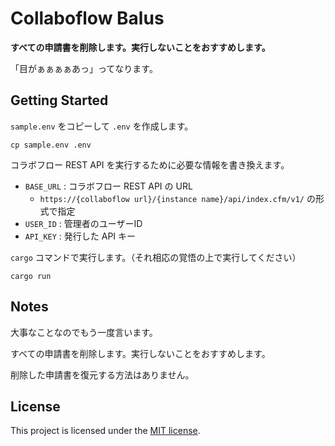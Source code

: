 # Collaboflow Balus

**すべての申請書を削除します。実行しないことをおすすめします。** 

「目がぁぁぁぁあっ」ってなります。

## Getting Started

`sample.env` をコピーして `.env` を作成します。

```shell
cp sample.env .env
```

コラボフロー REST API を実行するために必要な情報を書き換えます。

- `BASE_URL` : コラボフロー REST API の URL
  - `https://{collaboflow url}/{instance name}/api/index.cfm/v1/` の形式で指定
- `USER_ID` : 管理者のユーザーID
- `API_KEY` : 発行した API キー

`cargo` コマンドで実行します。（それ相応の覚悟の上で実行してください）

```shell
cargo run
```

## Notes

大事なことなのでもう一度言います。

すべての申請書を削除します。実行しないことをおすすめします。

削除した申請書を復元する方法はありません。

## License

This project is licensed under the [MIT license](LICENSE).

